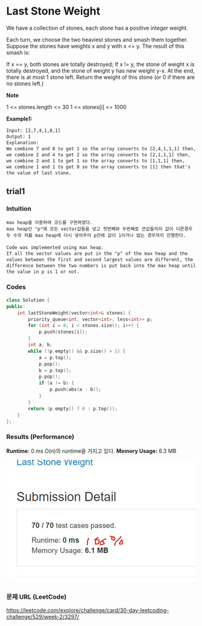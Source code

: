 # Last Stone Weight

We have a collection of stones, each stone has a positive integer weight.

Each turn, we choose the two heaviest stones and smash them together.  Suppose the stones have weights x and y with x <= y.  The result of this smash is:

If x == y, both stones are totally destroyed;
If x != y, the stone of weight x is totally destroyed, and the stone of weight y has new weight y-x.
At the end, there is at most 1 stone left.  Return the weight of this stone (or 0 if there are no stones left.)

**Note**

1 <= stones.length <= 30
1 <= stones[i] <= 1000

**Example1:**   
```
Input: [2,7,4,1,8,1]
Output: 1
Explanation: 
We combine 7 and 8 to get 1 so the array converts to [2,4,1,1,1] then,
we combine 2 and 4 to get 2 so the array converts to [2,1,1,1] then,
we combine 2 and 1 to get 1 so the array converts to [1,1,1] then,
we combine 1 and 1 to get 0 so the array converts to [1] then that's the value of last stone.
```

## trial1
### Intuition
```
max heap을 이용하여 코드를 구현하였다.
max heap인 "p"에 모든 vector값들을 넣고 첫번째와 두번째로 큰값들끼리 값이 다른경우 두 수의 차를 max heap에 다시 넣어주어 p안에 값이 1이거나 없는 경우까지 진행한다.

Code was implemented using max heap.
If all the vector values ​​are put in the "p" of the max heap and the values ​​between the first and second largest values ​​are different, the difference between the two numbers is put back into the max heap until the value in p is 1 or not.
```
### Codes  
```cpp
class Solution {
public:
	int lastStoneWeight(vector<int>& stones) {
		priority_queue<int, vector<int>, less<int>> p;
		for (int i = 0; i < stones.size(); i++) {
			p.push(stones[i]);
		}
		int a, b;
		while (!p.empty() && p.size() > 1) {
			a = p.top();
			p.pop();
			b = p.top();
			p.pop();
			if (a != b) {
				p.push(abs(a - b));
			}
		}
		return (p.empty() ? 0 : p.top());
	}
};
```

### Results (Performance)  
**Runtime:**  0 ms O(n)의 runtime을 가지고 있다.
**Memory Usage:** 	6.3 MB

<p align="center"> 
<img src="./capture.JPG">
</p>


### 문제 URL (LeetCode)  
https://leetcode.com/explore/challenge/card/30-day-leetcoding-challenge/529/week-2/3297/